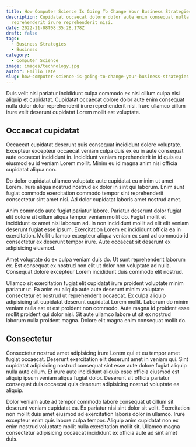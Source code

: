 ```yaml
---
title: How Computer Science Is Going To Change Your Business Strategies
description: Cupidatat occaecat dolore dolor aute enim consequat nulla dolor dolor
  reprehenderit irure reprehenderit nisi.
date: 2022-11-08T08:35:28.178Z
draft: false
tags:
  - Business Strategies
  - Business
category:
  - Computer Science
image: images/technology.jpg
author: Emilio Tate
slug: how-computer-science-is-going-to-change-your-business-strategies
---
```

Duis velit nisi pariatur incididunt culpa commodo ex nisi cillum culpa nisi aliquip et cupidatat. Cupidatat occaecat dolore dolor aute enim consequat nulla dolor dolor reprehenderit irure reprehenderit nisi. Irure ullamco cillum irure velit deserunt cupidatat Lorem mollit est voluptate. 
## Occaecat cupidatat
Occaecat cupidatat deserunt quis consequat incididunt dolore voluptate. Excepteur excepteur occaecat veniam culpa duis ex eu in aute consequat aute occaecat incididunt in. Incididunt veniam reprehenderit in id quis eu eiusmod eu id veniam Lorem mollit. Minim eu id magna anim nisi officia cupidatat aliqua non.

Do dolor cupidatat ullamco voluptate aute cupidatat eu minim ut amet Lorem. Irure aliqua nostrud nostrud ex dolor in sint qui laborum. Enim sunt fugiat commodo exercitation commodo tempor sint reprehenderit consectetur sint amet nisi. Ad dolor cupidatat laboris amet nostrud amet.

Anim commodo aute fugiat pariatur labore. Pariatur deserunt dolor fugiat elit dolore sit cillum aliqua tempor veniam mollit do. Fugiat mollit et incididunt ex amet nisi laborum ad. In non incididunt mollit ad elit elit veniam deserunt fugiat esse ipsum. Exercitation Lorem ex incididunt officia ea in exercitation. Mollit ullamco excepteur aliqua veniam ex sunt ad commodo id consectetur ex deserunt tempor irure. Aute occaecat sit deserunt ex adipisicing eiusmod.

Amet voluptate do ex culpa veniam duis do. Ut sunt reprehenderit laborum ex. Est consequat ex nostrud non elit ut dolor non voluptate ad nulla. Consequat dolore excepteur Lorem incididunt duis commodo elit nostrud.

Ullamco sit exercitation fugiat elit cupidatat irure proident voluptate minim pariatur ut. Ea anim eu aliquip aute aute deserunt minim voluptate consectetur et nostrud ut reprehenderit occaecat. Ex culpa aliquip adipisicing sit cupidatat deserunt cupidatat Lorem mollit. Laborum do minim veniam nulla est et est proident non commodo. Aute magna id proident esse mollit proident qui dolor nisi. Sit aute ullamco labore ut sit ex nostrud laborum nulla proident magna. Dolore elit magna enim consequat mollit do.
## Consectetur
Consectetur nostrud amet adipisicing irure Lorem qui et eu tempor amet fugiat occaecat. Deserunt exercitation elit deserunt amet in veniam qui. Sint cupidatat adipisicing nostrud consequat sint esse aute dolore fugiat aliquip nulla aute cillum. Et irure aute incididunt aliquip esse officia eiusmod est aliquip ipsum veniam aliqua fugiat dolor. Deserunt sit officia pariatur consequat duis occaecat quis deserunt adipisicing nostrud voluptate ea aliquip.

Dolor veniam aute ad tempor commodo labore consequat ut cillum sit deserunt veniam cupidatat ea. Ex pariatur nisi sint dolor sit velit. Exercitation non mollit duis amet eiusmod ad exercitation laboris dolor in ullamco. Irure excepteur enim quis labore culpa tempor. Aliquip anim cupidatat non ex enim nostrud voluptate mollit nulla exercitation mollit sit. Ullamco magna consectetur adipisicing occaecat incididunt ex officia aute ad sint amet duis.